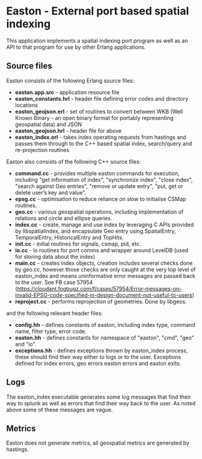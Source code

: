 Easton - External port based spatial indexing
=============================================

This application implements a spatial indexing port program as well as an API to that program for use by other Erlang applications.

Source files
--
Easton consists of the following Erlang source files:

- **easton.app.src** - application resource file
- **easton_constants.hrl** - header file defining error codes and directory locations
- **easton_geojson.erl** - set of routines to convert between WKB (Well Known Binary - an open binary format for portably representing geospatial data) and JSON
- **easton_geojson.hrl** - header file for above
- **easton_index.erl** - takes index operating requests from hastings and passes them through to the C++ based spatial index, search/query and re-projection routines

Easton also consists of the following C++ source files:
- **command.cc** - provides multiple easton commands for execution, including "get information of index", "synchronize index", "close index", "search against Geo entries", "remove or update entry", "put, get or delete user’s key and value".
- **epsg.cc** - optimisation to reduce reliance on slow to initialise CSMap routines.
- **geo.cc** - various geospatial operations, including implementation of relations and circle and ellipse queries.
- **index.cc** - create, manage and use index by leveraging C APIs provided by libspatialindex, and encapsulate Geo entry using SpatialEntry, TemporalEntry, HistoricalEntry and TopHits.
- **init.cc** - initial routines for signals, csmap, pid, etc.
- **io.cc** - io routines for port comms and wrapper around LevelDB (used for storing data about the index)
- **main.cc** - creates index objects, creation includes several checks done by geo.cc, however those checks are only caught at the very top level of easton_index and means uninformative error messages are passed back to the user. See FB case 57954 (https://cloudant.fogbugz.com/f/cases/57954/Error-messages-on-invalid-EPSG-code-specified-in-design-document-not-useful-to-users)
- **reproject.cc** - performs reprojection of geometries. Done by libgeos.

and the following relevant header files:
- **config.hh** - defines constants of easton, including index type, command name, filter type, error code.
- **easton.hh** - defines constants for namespace of "easton", "cmd", "geo" and "io".
- **exceptions.hh** - defines exceptions thrown by easton_index process, these should find their way either to logs or to the user. Exceptions defined for index errors, geo errors easton errors and easton exits.

Logs
--
The easton_index executable generates some log messages that find their way to splunk as well as errors that find their way back to the user. As noted above some of these messages are vague.

Metrics
--
Easton does not generate metrics, all geospatial metrics are generated by hastings.
